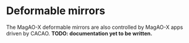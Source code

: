 # Deformable mirrors

The MagAO-X deformable mirrors are also controlled by MagAO-X apps driven by CACAO. **TODO: documentation yet to be written.**
